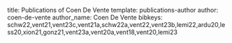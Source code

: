 title: Publications of Coen De Vente
template: publications-author
author: coen-de-vente
author_name: Coen De Vente
bibkeys: schw22,vent21,vent23c,vent21a,schw22a,vent22,vent23b,lemi22,ardu20,less20,xion21,gonz21,vent23a,vent20a,vent18,vent20,lemi23